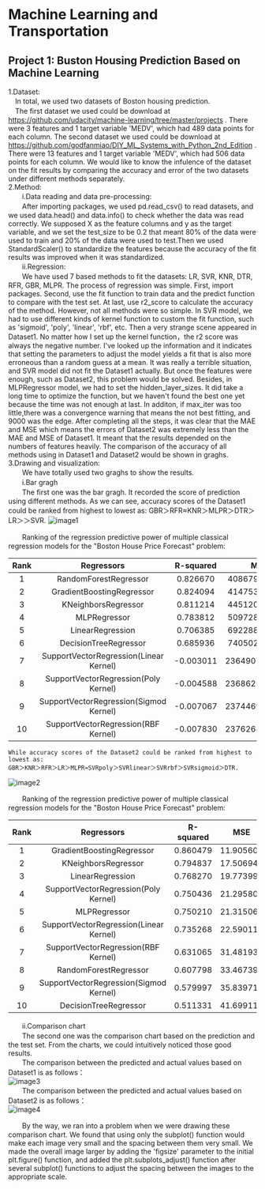 # Machine Learning and Transportation  
## Project 1: Buston Housing Prediction Based on Machine Learning  
1.Dataset:  
　In total, we used two datasets of Boston housing prediction.  
　The first dataset we used could be download at https://github.com/udacity/machine-learning/tree/master/projects . There were 3 features and 1 target variable 'MEDV', which had 489 data points for each column.
  The second dataset we used could be download at https://github.com/godfanmiao/DIY_ML_Systems_with_Python_2nd_Edition . There were 13 features and 1 target variable 'MEDV',  which had 506 data points for each column.
  We would like to know the infulence of the dataset on the fit results by comparing the accuracy and error of the two datasets under different methods separately.   
2.Method:  
　　i.Data reading and data pre-processing:  
　　After importing packages, we used pd.read_csv() to read datasets, and we used data.head() and data.info() to check whether the data was read correctly.
We supposed X as the feature columns and y as the target variable, and we set the test_size to be 0.2 that meant 80% of the data were used to train and 20% of the data were used to test.Then we used StandardScaler() to standardize the features because the accuracy of the fit results was improved when it was standardized.  
　　ii.Regression:  
　　We have used 7 based methods to fit the datasets: LR, SVR, KNR, DTR, RFR, GBR, MLPR.
The process of regression was simple. First, import packages. Second, use the fit function to train data and the predict function to compare with the test set. At last, use r2_score to calculate the accuracy of the method.
However, not all methods were so simple. In SVR model, we had to use different kinds of kernel function to custom the fit function, such as 'sigmoid', 'poly', 'linear', 'rbf', etc. Then a very strange scene appeared in Dataset1. No matter how I set up the kernel function，the r2 score was always the negative number. I've looked up the information and it indicates that setting the parameters to adjust the model yields a fit that is also more erroneous than a random guess at a mean. It was really a terrible situation, and SVR model did not fit the Dataset1 actually. But once the features were enough, such as Dataset2, this problem would be solved.
Besides, in MLPRegressor model, we had to set the hidden_layer_sizes. It did take a long time to optimize the function, but we haven't found the best one yet because the time was not enough at last. In additon, if max_iter was too little,there was a convergence warning that means the not best fitting, and 9000 was the edge.
After completing all the steps, it was clear that the MAE and MSE which means the errors of Dataset2 was extremely less than the MAE and MSE of Dataset1. It meant that the results depended on the numbers of features heavily.
The comparison of the accuracy of all methods using in Dataset1 and Dataset2 would be shown in graghs.  
3.Drawing and visualization:  
　　We have totally used two graghs to show the results.  
　　i.Bar gragh  
　　The first one was the bar gragh. It recorded the score of prediction using different methods. As we can see, accuracy scores of the Dataset1 could be ranked from highest to lowest as: 
    GBR＞RFR≈KNR＞MLPR＞DTR＞LR＞＞SVR.
    ![image1](https://github.com/wangji119/machine_learning_and_transportation2020/main/image/image1.png)  

　　Ranking of the regression predictive power of multiple classical regression models for the "Boston House Price Forecast" problem:  

| Rank |               Regressors                | R-squared |      MSE       |    MAE    |
| :--: | :-------------------------------------: | :-------: | :------------: | :-------: |
|  1   |          RandomForestRegressor          | 0.826670  | 4086790650.00  | 45910.71  |
|  2   |        GradientBoostingRegressor        | 0.824094  | 4147535115.52  | 49318.95  |
|  3   |           KNeighborsRegressor           | 0.811214  | 4451202000.00  | 50442.85  |
|  4   |              MLPRegressor               | 0.783812  | 5097287652.85  | 52776.75  |
|  5   |            LinearRegression             | 0.706385  | 6922885233.55  | 64456.49  |
|  6   |          DecisionTreeRegressor          | 0.685936  | 7405020000.00  | 66428.57  |
|  7   | SupportVectorRegression(Linear  Kernel) | -0.003011 | 23649074830.10 | 122837.13 |
|  8   |  SupportVectorRegression(Poly  Kernel)  | -0.004588 | 23686253724.46 | 123008.90 |
|  9   | SupportVectorRegression(Sigmod  Kernel) | -0.007067 | 23744697050.01 | 123101.19 |
|  10  |  SupportVectorRegression(RBF  Kernel)   | -0.007830 | 23762683915.53 | 123150.97 |

    While accuracy scores of the Dataset2 could be ranked from highest to lowest as:  
    GBR＞KNR＞RFR＞LR＞MLPR≈SVRpoly＞SVRlinear＞SVRrbf＞SVRsigmoid＞DTR.  
![image2](https://github.com/wangji119/machine_learning_and_transportation2020/main/image/image2.png)  

　　Ranking of the regression predictive power of multiple classical regression models for the "Boston House Price Forecast" problem:  

| Rank |               Regressors                | R-squared |    MSE    |   MAE    |
| :--: | :-------------------------------------: | :-------: | :-------: | :------: |
|  1   |        GradientBoostingRegressor        | 0.860479  | 11.905609 | 2.382734 |
|  2   |           KNeighborsRegressor           | 0.794837  | 17.506945 | 2.646863 |
|  3   |            LinearRegression             | 0.768270  | 19.773992 | 3.369037 |
|  4   |  SupportVectorRegression(Poly  Kernel)  | 0.750436  | 21.295807 | 3.232939 |
|  5   |              MLPRegressor               | 0.750210  | 21.315068 | 3.772093 |
|  6   | SupportVectorRegression(Linear  Kernel) | 0.735268  | 22.590114 | 3.276773 |
|  7   |  SupportVectorRegression(RBF  Kernel)   | 0.631065  | 31.481933 | 3.344833 |
|  8   |          RandomForestRegressor          | 0.607798  | 33.467393 | 3.330882 |
|  9   | SupportVectorRegression(Sigmod  Kernel) | 0.579997  | 35.839710 | 4.188697 |
|  10  |          DecisionTreeRegressor          | 0.511331  | 41.699118 | 3.561765 |

　　ii.Comparison chart  
　　The second one was the comparison chart based on the prediction and the test set. From the charts, we could intuitively noticed those good results.  
　　The comparison between the predicted and actual values based on Dataset1 is as follows：  
![image3](https://github.com/wangji119/machine_learning_and_transportation2020/main/image/image3.png)  
　　The comparison between the predicted and actual values based on Dataset2 is as follows：  
![image4](https://github.com/wangji119/machine_learning_and_transportation2020/main/image/image4.png)  

　　By the way, we ran into a problem when we were drawing these comparison chart. We found that using only the subplot() function would make each image very small and the spacing between them very small. We made the overall image larger by adding the 'figsize' parameter to the initial plt.figure() function, and added the plt.subplots_adjust() function after several subplot() functions to adjust the spacing between the images to the appropriate scale.
